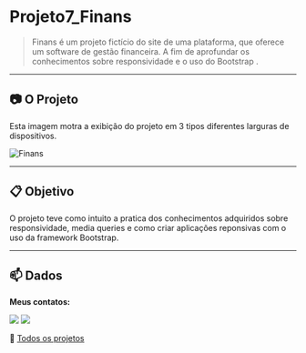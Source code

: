 # Projeto7_Finans
>Finans é um projeto fictício do site de uma plataforma, que oferece um software de gestão financeira. A fim de aprofundar os conhecimentos sobre responsividade e o uso do Bootstrap .

<hr>

## :camera: O Projeto

Esta imagem motra a exibição do projeto em  3 tipos diferentes larguras de dispositivos.

![Finans](img/projeto7_Finans.gif)

<hr>

## :clipboard: Objetivo
O projeto teve como intuito a pratica dos conhecimentos adquiridos sobre responsividade, media queries e como criar aplicações reponsivas com o uso da framework Bootstrap.

<hr>

## :mailbox: Dados

**Meus contatos:**
<p>
   <a href="https://www.linkedin.com/in/danigvg/" alt="Linkedin">
     <img src="https://img.shields.io/badge/-Linkedin-0e76a8?style=flat-square&logo=Linkedin&logoColor=white&link=https://www.linkedin.com/in/danigvg/" /></a>
   <a href="danigvg@gmail.com" alt="Gmail">
     <img src="https://img.shields.io/badge/-Gmail-FF0000?style=flat-square&labelColor=FF0000&logo=gmail&logoColor=white&link=danigvg@gmail.com"/></a>   
</p>

:file_folder: [Todos os projetos](https://github.com/danigvg/projetos_curso_web) 

